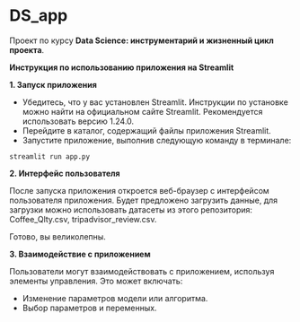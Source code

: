 # DS_app
Проект по курсу **Data Science: инструментарий и жизненный цикл проекта**.

**Инструкция по использованию приложения на Streamlit**

**1. Запуск приложения**

* Убедитесь, что у вас установлен Streamlit. Инструкции по установке можно найти на официальном сайте Streamlit. Рекомендуется использовать версию 1.24.0.
* Перейдите в каталог, содержащий файлы приложения Streamlit.
* Запустите приложение, выполнив следующую команду в терминале:

```
streamlit run app.py
```

**2. Интерфейс пользователя**

После запуска приложения откроется веб-браузер с интерфейсом пользователя приложения. Будет предложено загрузить данные, для загрузки можно использовать датасеты из этого репозитория: Coffee_Qlty.csv, tripadvisor_review.csv. 

Готово, вы великолепны.

**3. Взаимодействие с приложением**

Пользователи могут взаимодействовать с приложением, используя элементы управления. Это может включать:

* Изменение параметров модели или алгоритма.
* Выбор параметров и переменных.
